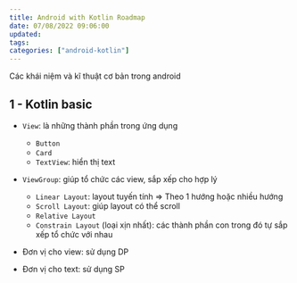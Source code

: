 ```yaml
---
title: Android with Kotlin Roadmap
date: 07/08/2022 09:06:00
updated: 
tags: 
categories: ["android-kotlin"]
---
```


Các khái niệm và kĩ thuật cơ bản trong android

## 1 - Kotlin basic

- `View`: là những thành phần trong ứng dụng
    + `Button`
    + `Card`
    + `TextView`: hiển thị text

- `ViewGroup`: giúp tổ chức các view, sắp xếp cho hợp lý
    + `Linear Layout`: layout tuyến tính => Theo 1 hướng hoặc nhiều hướng
    + `Scroll Layout`: giúp layout có thể scroll
    + `Relative Layout`
    + `Constrain Layout` (loại xịn nhất): các thành phần con trong đó tự sắp xếp tổ chức với nhau

- Đơn vị cho view: sử dụng DP
- Đơn vị cho text: sử dụng SP